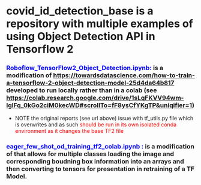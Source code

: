 # covid_id_detection_base is a repository with multiple examples of using Object Detection API in Tensorflow 2

### <font color=blue>Roboflow_TensorFlow2_Object_Detection.ipynb:</font>  is a modification of  https://towardsdatascience.com/how-to-train-a-tensorflow-2-object-detection-model-25d4da64b817  developed to run locally rather than in a colab (see https://colab.research.google.com/drive/1sLqFKVV94wm-lglFq_0kGo2ciM0kecWD#scrollTo=fF8ysCfYKgTP&uniqifier=1)
- NOTE the original reports (see url above) issue with tf_utils.py file which is overwrites and as such <font color=red>should be run in its own isolated conda environment as it changes the base TF2 file</font>



### <font color=blue> eager_few_shot_od_training_tf2_colab.ipynb :</font>  is a modification of that allows for multiple classes loading the image and corresponding boudning box information into an arrays and then converting to tensors for presentation in retraining of a TF Model. 
